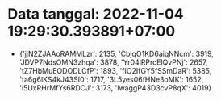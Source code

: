 # Data tanggal: 2022-11-04 19:29:30.393891+07:00

* {'jjN2ZJAAoRAMMLzr': 2135, 'CbjqO1KD6aiqNNcm': 3919, 'JDVP7NdsOMN3zhqa': 3878, 'Yr04lRPrcElQvPNj': 2657, 'tZ7HbMuEODODLCfP': 1893, 'fIO2IfGY5fSSmDaR': 5385, 'ta6g6lKS4kJ43SI0': 1717, '3L5yes06fHNe3oMK': 1652, 'i5UxRHrMfYs6RDCJ': 3173, 'lwaggP43D3cvP8qX': 4019}
